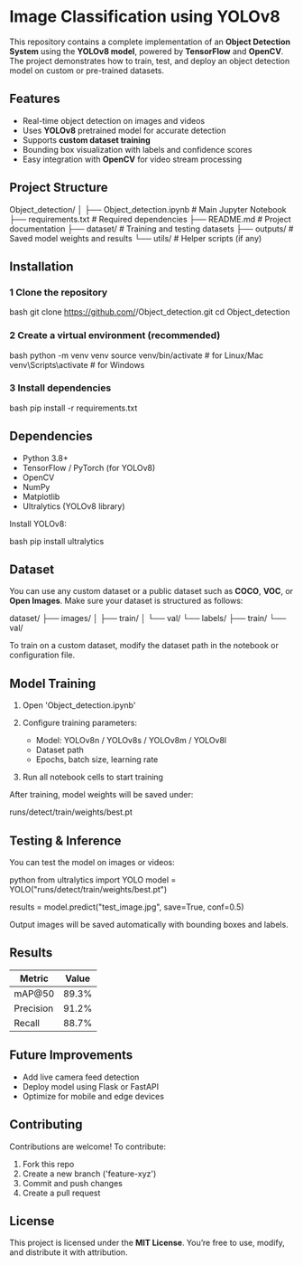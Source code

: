 
#  Image Classification using YOLOv8

This repository contains a complete implementation of an **Object Detection System** using the **YOLOv8 model**, powered by **TensorFlow** and **OpenCV**.
The project demonstrates how to train, test, and deploy an object detection model on custom or pre-trained datasets.



##  Features

* Real-time object detection on images and videos
* Uses **YOLOv8** pretrained model for accurate detection
* Supports **custom dataset training**
* Bounding box visualization with labels and confidence scores
* Easy integration with **OpenCV** for video stream processing



##  Project Structure


Object_detection/
│
├── Object_detection.ipynb    # Main Jupyter Notebook
├── requirements.txt          # Required dependencies
├── README.md                 # Project documentation
├── dataset/                  # Training and testing datasets
├── outputs/                  # Saved model weights and results
└── utils/                    # Helper scripts (if any)




##  Installation

### 1️ Clone the repository

bash
git clone https://github.com/<your-username>/Object_detection.git
cd Object_detection


### 2️ Create a virtual environment (recommended)

 bash
python -m venv venv
source venv/bin/activate  # for Linux/Mac
venv\Scripts\activate     # for Windows


### 3️ Install dependencies

bash
pip install -r requirements.txt




##  Dependencies

* Python 3.8+
* TensorFlow / PyTorch (for YOLOv8)
* OpenCV
* NumPy
* Matplotlib
* Ultralytics (YOLOv8 library)

Install YOLOv8:

bash
pip install ultralytics




##  Dataset

You can use any custom dataset or a public dataset such as **COCO**, **VOC**, or **Open Images**.
Make sure your dataset is structured as follows:


dataset/
├── images/
│   ├── train/
│   └── val/
└── labels/
    ├── train/
    └── val/


To train on a custom dataset, modify the dataset path in the notebook or configuration file.



##  Model Training

1. Open 'Object_detection.ipynb'
2. Configure training parameters:

   * Model: YOLOv8n / YOLOv8s / YOLOv8m / YOLOv8l
   * Dataset path
   * Epochs, batch size, learning rate
3. Run all notebook cells to start training

After training, model weights will be saved under:


runs/detect/train/weights/best.pt




##  Testing & Inference

You can test the model on images or videos:

python
from ultralytics import YOLO
model = YOLO("runs/detect/train/weights/best.pt")

results = model.predict("test_image.jpg", save=True, conf=0.5)


Output images will be saved automatically with bounding boxes and labels.



##  Results

| Metric    | Value |
| --------- | ----- |
| mAP@50    | 89.3% |
| Precision | 91.2% |
| Recall    | 88.7% |





##  Future Improvements

* Add live camera feed detection
* Deploy model using Flask or FastAPI
* Optimize for mobile and edge devices



##  Contributing

Contributions are welcome!
To contribute:

1. Fork this repo
2. Create a new branch ('feature-xyz')
3. Commit and push changes
4. Create a pull request



##  License

This project is licensed under the **MIT License**.
You’re free to use, modify, and distribute it with attribution.








